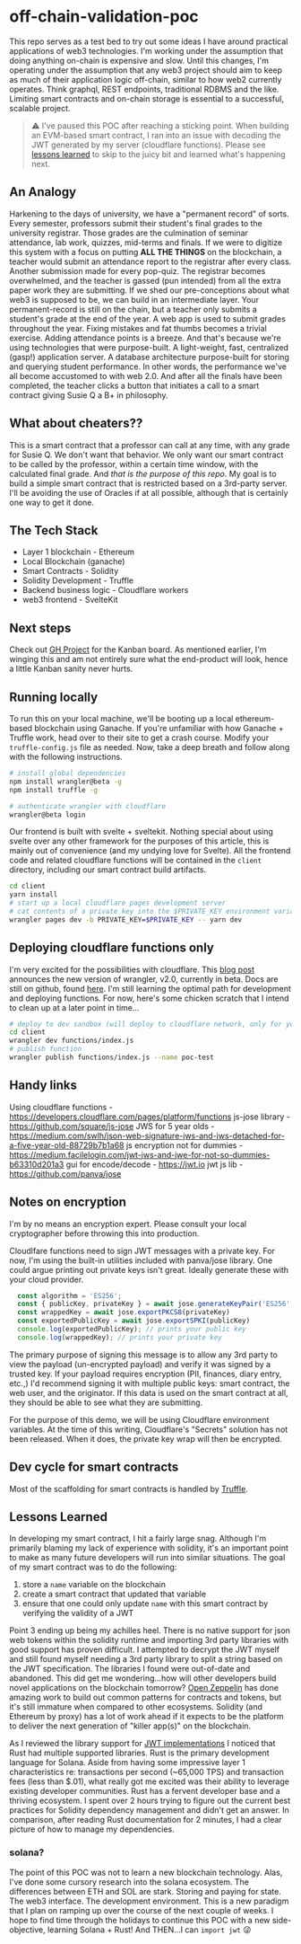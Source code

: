 # off-chain-validation-poc

This repo serves as a test bed to try out some ideas I have around practical applications of web3 technologies. I'm working under the assumption that doing anything on-chain is expensive and slow. Until this changes, I'm operating under the assumption that any web3 project should aim to keep as much of their application logic off-chain, similar to how web2 currently operates. Think graphql, REST endpoints, traditional RDBMS and the like. Limiting smart contracts and on-chain storage is essential to a successful, scalable project.

> ⚠️ I've paused this POC after reaching a sticking point. When building an EVM-based smart contract, I ran into an issue with decoding the JWT generated by my server (cloudflare functions). Please see [lessons learned](#lessons-learned) to skip to the juicy bit and learned what's happening next.

## An Analogy

Harkening to the days of university, we have a "permanent record" of sorts. Every semester, professors submit their student's final grades to the university registrar. Those grades are the culmination of seminar attendance, lab work, quizzes, mid-terms and finals. If we were to digitize this system with a focus on putting **ALL THE THINGS** on the blockchain, a teacher would submit an attendance report to the registrar after every class. Another submission made for every pop-quiz. The registrar becomes overwhelmed, and the teacher is gassed (pun intended) from all the extra paper work they are submitting. If we shed our pre-conceptions about what web3 is supposed to be, we can build in an intermediate layer. Your permanent-record is still on the chain, but a teacher only submits a student's grade at the end of the year. A web app is used to submit grades throughout the year. Fixing mistakes and fat thumbs becomes a trivial exercise. Adding attendance points is a breeze. And that's because we're using technologies that were purpose-built. A light-weight, fast, centralized (gasp!) application server. A database architecture purpose-built for storing and querying student performance. In other words, the performance we've all become accustomed to with web 2.0. And after all the finals have been completed, the teacher clicks a button that initiates a call to a smart contract giving Susie Q a B+ in philosophy.

## What about cheaters??

This is a smart contract that a professor can call at any time, with any grade for Susie Q. We don't want that behavior. We only want our smart contract to be called by the professor, within a certain time window, with the calculated final grade. And *that is the purpose of this repo*. My goal is to build a simple smart contract that is restricted based on a 3rd-party server. I'll be avoiding the use of Oracles if at all possible, although that is certainly one way to get it done.

## The Tech Stack

- Layer 1 blockchain - Ethereum
- Local Blockchain (ganache)
- Smart Contracts - Solidity
- Solidity Development - Truffle
- Backend business logic - Cloudflare workers
- web3 frontend - SvelteKit

## Next steps

Check out [GH Project](https://github.com/lucasnad27/off-chain-validation-poc/projects/1) for the Kanban board. As mentioned earlier, I'm winging this and am not entirely sure what the end-product will look, hence a little Kanban sanity never hurts.

## Running locally

To run this on your local machine, we'll be booting up a local ethereum-based blockchain using Ganache. If you're unfamiliar with how Ganache + Truffle work, head over to their site to get a crash course. Modify your `truffle-config.js` file as needed. Now, take a deep breath and follow along with the following instructions.

```sh
# install global dependencies
npm install wrangler@beta -g
npm install truffle -g

# authenticate wrangler with cloudflare
wrangler@beta login
```

Our frontend is built with svelte + sveltekit. Nothing special about using svelte over any other framework for the purposes of this article, this is mainly out of convenience (and my undying love for Svelte). All the frontend code and related cloudflare functions will be contained in the `client` directory, including our smart contract build artifacts.

```sh
cd client
yarn install
# start up a local cloudflare pages development server
# cat contents of a private key into the $PRIVATE_KEY environment variable
wrangler pages dev -b PRIVATE_KEY=$PRIVATE_KEY -- yarn dev
```

## Deploying cloudflare functions only

I'm very excited for the possibilities with cloudflare. This [blog post](https://blog.cloudflare.com/wrangler-v2-beta/) announces the new version of wrangler, v2.0, currently in  beta. Docs are still on github, found [here](https://github.com/cloudflare/wrangler2). I'm  still learning the optimal path for development and deploying functions. For now, here's some chicken scratch that I intend to clean up at a later point in time...

```sh
# deploy to dev sandbox (will deploy to cloudflare network, only for you to see)
cd client
wrangler dev functions/index.js
# publish function
wrangler publish functions/index.js --name poc-test
```

## Handy links

Using cloudflare functions - https://developers.cloudflare.com/pages/platform/functions
js-jose library - https://github.com/square/js-jose
JWS for 5 year olds - https://medium.com/swlh/json-web-signature-jws-and-jws-detached-for-a-five-year-old-88729b7b1a68
js encryption not for dummies - https://medium.facilelogin.com/jwt-jws-and-jwe-for-not-so-dummies-b63310d201a3
gui for encode/decode - https://jwt.io
jwt js lib - https://github.com/panva/jose


## Notes on encryption

I'm by no means an encryption expert. Please consult your local cryptographer before throwing this into production.

Cloudlfare functions need to sign JWT messages with a private key. For now, I'm using the built-in utilities included with panva/jose library. One could argue printing out private keys isn't great. Ideally generate these with your cloud provider.

```javascript
  const algorithm = 'ES256';
  const { publicKey, privateKey } = await jose.generateKeyPair('ES256', { extractable: true})
  const wrappedKey = await jose.exportPKCS8(privateKey)
  const exportedPublicKey = await jose.exportSPKI(publicKey)
  console.log(exportedPublicKey); // prints your public key
  console.log(wrappedKey); // prints your private key
```

The primary purpose of signing this message is to allow any 3rd party to view the payload (un-encrypted payload) and verify it was signed by a trusted key. If your payload requires encryption (PII, finances, diary entry, etc.,) I'd recommend signing it with multiple public keys: smart contract, the web user, and the originator. If this data is used on the smart contract at all, they should be able to see what they are submitting.

For the purpose of this demo, we will be using Cloudflare environment variables. At the time of this writing, Cloudflare's "Secrets" solution has not been released. When it does, the private key wrap will then be encrypted.

## Dev cycle for smart contracts

Most of the scaffolding for smart contracts is handled by [Truffle](http://trufflesuite.com/docs/truffle/overview). 

## Lessons Learned

In developing my smart contract, I hit a fairly large snag. Although I'm primarily blaming my lack of experience with solidity, it's an important point to make as many future developers will run into similar situations. The goal of my smart contract was to do the following:

1. store a `name` variable on the blockchain
2. create a smart contract that updated that variable
3. ensure that one could only update `name` with this smart contract by verifying the validity of a JWT

Point 3 ending up being my achilles heel. There is no native support for json web tokens within the solidity runtime and importing 3rd party libraries with good support has proven difficult. I attempted to decrypt the JWT myself and still found myself needing a 3rd party library to split a string based on the JWT specification. The libraries I found were out-of-date and abandoned. This did get me wondering...how will other developers build novel applications on the blockchain tomorrow? [Open Zeppelin](https://openzeppelin.com) has done amazing work to build out common patterns for contracts and tokens, but it's still immature when compared to other ecosystems. Solidity (and Ethereum by proxy) has a lot of work ahead if it expects to be the platform to deliver the next generation of "killer app(s)" on the blockchain.

As I reviewed the library support for [JWT implementations](https://jwt.io/libraries) I noticed that Rust had multiple supported libraries. Rust is the primary development language for Solana. Aside from having some impressive layer 1 characteristics re: transactions per second (~65,000 TPS) and transaction fees (less than $.01), what really got me excited was their ability to leverage existing developer communities. Rust has a fervent developer base and a thriving ecosystem. I spent over 2 hours trying to figure out the current best practices for Solidity dependency management and didn't get an answer. In comparison, after reading Rust documentation for 2 minutes, I had a clear picture of how to manage my dependencies.

### solana?

The point of this POC was not to learn a new blockchain technology. Alas, I've done some cursory research into the solana ecosystem. The differences between ETH and SOL are stark. Storing and paying for state. The web3 interface. The development environment. This is a new paradigm that I plan on ramping up over the course of the next couple of weeks. I hope to find time through the holidays to continue this POC with a new side-objective, learning Solana + Rust! And THEN...I can `import jwt` 😜
